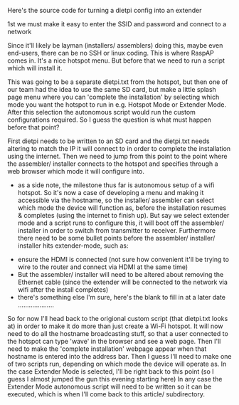 Here's the source code for turning a dietpi config into an extender

1st we must make it easy to enter the SSID and password and connect to a network

Since it'll likely be layman (installers/ assemblers) doing this, maybe even end-users, there can be no SSH or linux coding. 
This is where RaspAP comes in. It's a nice hotspot menu. 
But before that we need to run a script which will install it. 

This was going to be a separate dietpi.txt from the hotspot, but then one of our team had the idea to use the same SD card, 
but make a little splash page menu where you can 'complete the installation' by selecting which mode you want the hotspot to run in e.g.
Hotspot Mode or Extender Mode. After this selection the autonomous script would run the custom configurations required. 
So I guess the question is what must happen before that point? 

First dietpi needs to be written to an SD card and the dietpi.txt needs altering to match the IP it will connect to in order to complete the installation using the internet. 
Then we need to jump from this point to the point where the assembler/ installer connects to the hotspot and specifies through a web browser which mode it will configure into.

* as a side note, the milestone thus far is autonomous setup of a wifi hotspot. 
So it's now a case of developing a menu and making it accessible via the hostname, so the installer/ assembler can select which mode the device will function as, before the installation resumes & completes (using the internet to finish up). 
But say we select extender mode and a script runs to configure this, it will boot off the assembler/ installer in order to switch from transmitter to receiver. 
Furthermore there need to be some bullet points before the assembler/ installer/ installer hits extender-mode, such as:

- ensure the HDMI is connected (not sure how convenient it'll be trying to wire to the router and connect via HDMI at the same time)
- But the assembler/ installer will need to be altered about removing the Ethernet cable (since the extender will be connected to the network via wifi after the install completes)
- there's something else I'm sure, here's the blank to fill in at a later date ....................

So for now I'll head back to the origional custom script (that dietpi.txt looks at) in order to make it do more than just create a Wi-Fi hotspot.
It will now need to do all the hostname broadcasting stuff, so that a user connected to the hotspot can type 'wave' in the browser and see a web page.
Then I'll need to make the 'complete installation' webpage appear when that hostname is entered into the address bar. 
Then I guess I'll need to make one of two scripts run, depending on which mode the device will operate as.
In the case Extender Mode is selected, I'll be right back to this point (so I guess I almost jumped the gun this evening starting here)
In any case the Extender Mode autonomous script will need to be written so it can be executed, which is when I'll come back to this article/ subdirectory.
